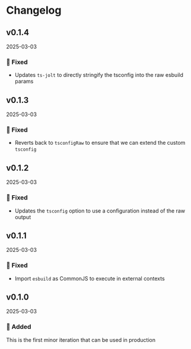 # Changelog

## v0.1.4

2025-03-03

### 🐛 Fixed

- Updates `ts-jolt` to directly stringify the tsconfig into the raw esbuild params

## v0.1.3

2025-03-03

### 🐛 Fixed

- Reverts back to `tsconfigRaw` to ensure that we can extend the custom `tsconfig`

## v0.1.2

2025-03-03

### 🐛 Fixed

- Updates the `tsconfig` option to use a configuration instead of the raw output

## v0.1.1

2025-03-03

### 🐛 Fixed

- Import `esbuild` as CommonJS to execute in external contexts

## v0.1.0

2025-03-03

### 🚀 Added

This is the first minor iteration that can be used in production
